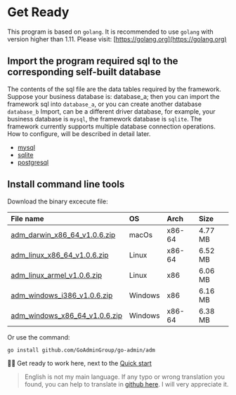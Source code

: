 # Get Ready

This program is based on `golang`. It is recommended to use `golang` with version higher than 1.11. Please visit: [https://golang.org](https://golang.org)

## Import the program required sql to the corresponding self-built database

The contents of the sql file are the data tables required by the framework. Suppose your business database is: database\_a; then you can import the framework sql into `database_a`, or you can create another database `database_b` Import, can be a different driver database, for example, your business database is `mysql`, the framework database is `sqlite`. The framework currently supports multiple database connection operations. How to configure, will be described in detail later.

* [mysql](https://raw.githubusercontent.com/GoAdminGroup/go-admin/master/data/admin.sql)
* [sqlite](https://raw.githubusercontent.com/GoAdminGroup/go-admin/master/data/admin.db)
* [postgresql](https://raw.githubusercontent.com/GoAdminGroup/go-admin/master/data/admin.pgsql)

## Install command line tools

Download the binary excecute file:

| File name | OS | Arch | Size |
| :--- | :--- | :--- | :--- |
| [adm\_darwin\_x86\_64\_v1.0.6.zip](http://file.go-admin.cn/go_admin/cli/v1_0_6/adm_darwin_x86_64_v1.0.6.zip) | macOs | x86-64 | 4.77 MB |
| [adm\_linux\_x86\_64\_v1.0.6.zip](http://file.go-admin.cn/go_admin/cli/v1_0_6/adm_linux_x86_64_v1.0.6.zip) | Linux | x86-64 | 6.52 MB |
| [adm\_linux\_armel\_v1.0.6.zip](http://file.go-admin.cn/go_admin/cli/v1_0_6/adm_linux_armel_v1.0.6.zip) | Linux | x86 | 6.06 MB |
| [adm\_windows\_i386\_v1.0.6.zip](http://file.go-admin.cn/go_admin/cli/v1_0_6/adm_windows_i386_v1.0.6.zip) | Windows | x86 | 6.16 MB |
| [adm\_windows\_x86\_64\_v1.0.6.zip](http://file.go-admin.cn/go_admin/cli/v1_0_6/adm_windows_x86_64_v1.0.6.zip) | Windows | x86-64 | 6.38 MB |

Or use the command:

```text
go install github.com/GoAdminGroup/go-admin/adm
```

🍺🍺 Get ready to work here, next to the [Quick start](https://github.com/GoAdminGroup/docs/tree/a7285aeef44a9fc42dbd84723277aec08f27d153/tr/quick_start/README.md)

> English is not my main language. If any typo or wrong translation you found, you can help to translate in [github here](https://github.com/GoAdminGroup/docs). I will very appreciate it.

